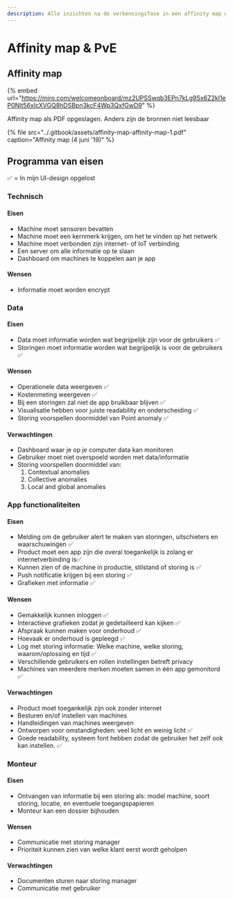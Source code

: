 ```yaml
---
description: Alle inzichten na de verkenningsfase in een affinity map weergegeven
---
```


# Affinity map & PvE

## Affinity map

{% embed url="https://miro.com/welcomeonboard/mz2UPSSwqb3EPn7kLg9Sx6Z2kl1eP0Nlt56xIcXVGQ8hDSBpn3kcF4Wp3QxfGwD9" %}

Affinity map als PDF opgeslagen. Anders zijn de bronnen niet leesbaar

{% file src="../.gitbook/assets/affinity-map-affinity-map-1.pdf" caption="Affinity map \(4 juni \'19\)" %}

##  Programma van eisen

✅ = In mijn UI-design opgelost

### Technisch

#### Eisen

* Machine moet sensoren bevatten 
* Machine moet een kernmerk krijgen, om het te vinden op het netwerk
* Machine moet verbonden zijn internet- of IoT verbinding
* Een server om alle informatie op te slaan
* Dashboard om machines te koppelen aan je app

#### Wensen

* Informatie moet worden encrypt 

### Data

#### Eisen

* Data moet informatie worden wat begrijpelijk zijn voor de gebruikers ✅
* Storingen moet informatie worden wat begrijpelijk is voor de gebruikers ✅

#### Wensen

* Operationele data weergeven ✅
* Kostenmeting weergeven ✅
* Bij een storingen zal niet de app bruikbaar blijven ✅
* Visualisatie hebben voor juiste readability en onderscheiding ✅ 
* Storing voorspellen doormiddel van Point anomaly ✅ 

#### Verwachtingen

* Dashboard waar je op je computer data kan monitoren 
* Gebruiker moet niet overspoeld worden met data/informatie
* Storing voorspellen doormiddel van:
  1. Contextual anomalies
  2. Collective anomalies
  3. Local and global anomalies

### App functionaliteiten

#### Eisen

* Melding om de gebruiker alert te maken van storingen, uitschieters en waarschuwingen ✅ 
* Product moet een app zijn die overal toegankelijk is zolang er internetverbinding is✅ 
* Kunnen zien of de machine in productie, stilstand of storing is ✅
* Push notificatie krijgen bij een storing ✅
* Grafieken met informatie ✅ 

#### Wensen

* Gemakkelijk kunnen inloggen ✅ 
* Interactieve grafieken zodat je gedetailleerd kan kijken ✅ 
* Afspraak kunnen maken voor onderhoud ✅
* Hoevaak er onderhoud is gepleegd  ✅ 
* Log met storing informatie: Welke machine, welke storing, waarom/oplossing en tijd ✅ 
* Verschillende gebruikers en rollen instellingen betreft privacy
* Machines van meerdere merken moeten samen in één app gemonitord ✅

#### Verwachtingen

* Product moet toegankelijk zijn ook zonder internet 
* Besturen en/of instellen van machines 
* Handleidingen van machines weergeven
* Ontworpen voor omstandigheden: veel licht en weinig licht ✅ 
* Goede readability, systeem font hebben zodat de gebruiker het zelf ook kan instellen. ✅ 

### Monteur

#### Eisen

* Ontvangen van informatie bij een storing als: model machine, soort storing, locatie, en eventuele toegangspapieren 
* Monteur kan een dossier bijhouden

#### Wensen

* Communicatie met storing manager
* Prioriteit kunnen zien van welke klant eerst wordt geholpen

#### Verwachtingen

* Documenten sturen naar storing manager
* Communicatie met gebruiker



